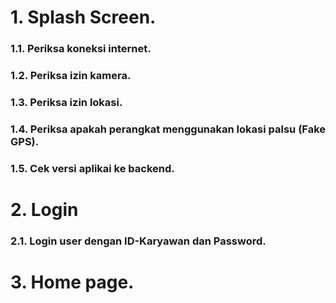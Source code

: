 # 1. Splash Screen.

### 1.1. Periksa koneksi internet.

### 1.2. Periksa izin kamera.

### 1.3. Periksa izin lokasi.

### 1.4. Periksa apakah perangkat menggunakan lokasi palsu (Fake GPS).

### 1.5. Cek versi aplikai ke backend.

# 2. Login

### 2.1. Login user dengan ID-Karyawan dan Password.

# 3. Home page.
